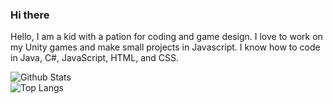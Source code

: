 ### Hi there
Hello, I am a kid with a pation for coding and game design. I love to work on my Unity games and make small projects in Javascript.
I know how to code in Java, C#, JavaScript, HTML, and CSS.

![Github Stats](https://github-readme-stats.vercel.app/api?username=Kale-Ko&count_private=true&show_icons=true&theme=dark&border_radius=12&include_all_commits=true&custom_title=Kale%20Ko%27s%20Stats&hide=prs,stars,issues)
\
![Top Langs](https://github-readme-stats.vercel.app/api/top-langs?username=Kale-Ko&hide=html,css&layout=compact&custom_title=Kale%20Ko%27s%20Top%20Languages&theme=dark&border_radius=12)
